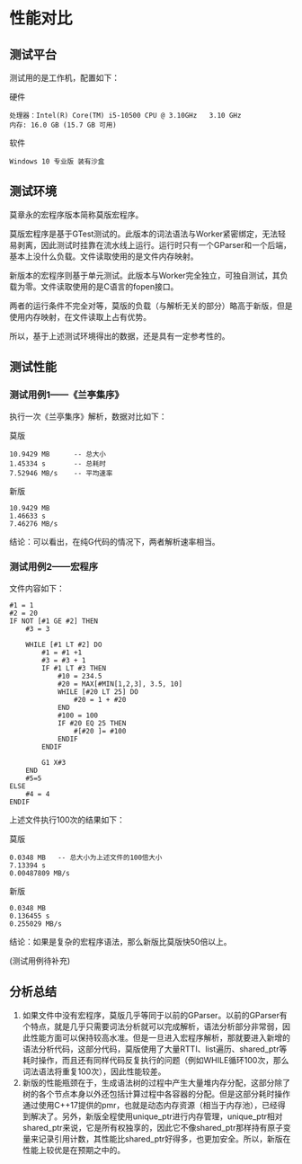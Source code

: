 # 性能对比

## 测试平台

测试用的是工作机，配置如下：

硬件

```
处理器：Intel(R) Core(TM) i5-10500 CPU @ 3.10GHz   3.10 GHz
内存: 16.0 GB (15.7 GB 可用)
```

软件

```
Windows 10 专业版 装有沙盒
```

## 测试环境

莫章永的宏程序版本简称莫版宏程序。

莫版宏程序是基于GTest测试的。此版本的词法语法与Worker紧密绑定，无法轻易剥离，因此测试时挂靠在流水线上运行。运行时只有一个GParser和一个后端，基本上没什么负载。文件读取使用的是文件内存映射。

新版本的宏程序则基于单元测试。此版本与Worker完全独立，可独自测试，其负载为零。文件读取使用的是C语言的fopen接口。

两者的运行条件不完全对等，莫版的负载（与解析无关的部分）略高于新版，但是使用内存映射，在文件读取上占有优势。

所以，基于上述测试环境得出的数据，还是具有一定参考性的。

## 测试性能

### 测试用例1——《兰亭集序》

执行一次《兰亭集序》解析，数据对比如下：

莫版

```
10.9429 MB		-- 总大小
1.45334 s		-- 总耗时
7.52946 MB/s	-- 平均速率
```


新版

```
10.9429 MB
1.46633 s
7.46276 MB/s
```

结论：可以看出，在纯G代码的情况下，两者解析速率相当。

### 测试用例2——宏程序

文件内容如下：

```
#1 = 1
#2 = 20
IF NOT [#1 GE #2] THEN
	#3 = 3
	
	WHILE [#1 LT #2] DO
		#1 = #1 +1
		#3 = #3 + 1
		IF #1 LT #3 THEN
			#10 = 234.5
			#20 = MAX[#MIN[1,2,3], 3.5, 10]
			WHILE [#20 LT 25] DO
				#20 = 1 + #20
			END
			#100 = 100
			IF #20 EQ 25 THEN
				#[#20 ]= #100
			ENDIF
		ENDIF

		G1 X#3
	END
	#5=5
ELSE
	#4 = 4
ENDIF
```

上述文件执行100次的结果如下：

莫版


```
0.0348 MB	-- 总大小为上述文件的100倍大小
7.13394 s
0.00487809 MB/s
```

新版

```
0.0348 MB
0.136455 s
0.255029 MB/s
```

结论：如果是复杂的宏程序语法，那么新版比莫版快50倍以上。

(测试用例待补充)

## 分析总结

1. 如果文件中没有宏程序，莫版几乎等同于以前的GParser。以前的GParser有个特点，就是几乎只需要词法分析就可以完成解析，语法分析部分非常弱，因此性能方面可以保持较高水准。但是一旦进入宏程序解析，那就要进入新增的语法分析代码，这部分代码，莫版使用了大量RTTI、list遍历、shared_ptr等耗时操作，而且还有同样代码反复执行的问题（例如WHILE循环100次，那么词法语法将重复100次），因此性能较差。
2. 新版的性能瓶颈在于，生成语法树的过程中产生大量堆内存分配，这部分除了树的各个节点本身以外还包括计算过程中各容器的分配。但是这部分耗时操作通过使用C++17提供的pmr，也就是动态内存资源（相当于内存池），已经得到解决了。另外，新版全程使用unique_ptr进行内存管理，unique_ptr相对shared_ptr来说，它是所有权独享的，因此它不像shared_ptr那样持有原子变量来记录引用计数，其性能比shared_ptr好得多，也更加安全。所以，新版在性能上较优是在预期之中的。